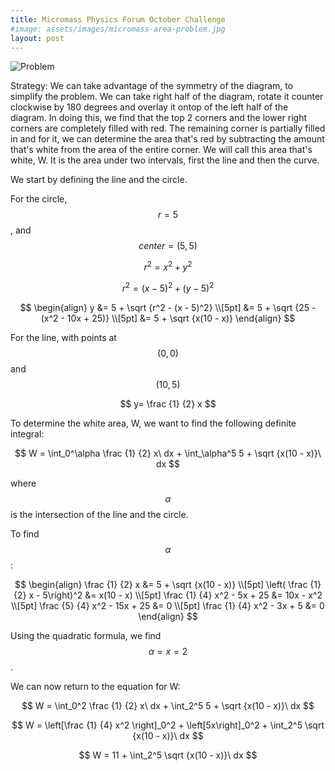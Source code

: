 ```yaml
---
title: Micromass Physics Forum October Challenge
#image: assets/images/micromass-area-problem.jpg 
layout: post
---
```


![Problem]( {{site.baseurl}}/assets/images/micromass-area-problem.jpg)

Strategy: We can take advantage of the symmetry of the diagram, to simplify the problem. We can take right half of the diagram, rotate it counter clockwise by 180 degrees and overlay it ontop of the left half of the diagram. In doing this, we find that the top 2 corners and the lower right corners are completely filled with red. The remaining corner is partially filled in and for it, we can determine the area that's red by subtracting the amount that's white from the area of the entire corner. We will call this area that's white, W. It is the area under two intervals, first the line and then the curve. 

We start by defining the line and the circle.

For the circle, $$ r = 5 $$, and $$ center = (5,5) $$

$$ r^2 = x^2 + y^2 $$

$$ r^2 = (x - 5)^2 + (y - 5)^2 $$

$$
\begin{align}
y &= 5 + \sqrt {r^2 - (x - 5)^2} \\[5pt]
 &= 5 + \sqrt {25 - (x^2 - 10x + 25)} \\[5pt]
 &= 5 + \sqrt {x(10 - x)}
\end{align}
$$

For the line, with points at $$ (0,0) $$ and $$ (10, 5) $$

$$ y= \frac {1} {2} x $$


To determine the white area, W, we want to find the following definite integral:

$$ W = \int_0^\alpha \frac {1} {2} x\ dx + \int_\alpha^5 5 + \sqrt {x(10 - x)}\ dx $$

where $$ \alpha $$ is the intersection of the line and the circle.

To find $$ \alpha $$:

$$
\begin{align}
\frac {1} {2} x &= 5 + \sqrt {x(10 - x)} \\[5pt]
\left( \frac {1} {2} x - 5\right)^2 &= x(10 - x) \\[5pt]
\frac {1} {4} x^2 - 5x + 25 &= 10x - x^2 \\[5pt]
\frac {5} {4} x^2 - 15x + 25 &= 0 \\[5pt]
\frac {1} {4} x^2 - 3x + 5 &= 0
\end{align}
$$

Using the quadratic formula, we find $$ \alpha = x = 2 $$.

We can now return to the equation for W:

$$ W = \int_0^2 \frac {1} {2} x\ dx + \int_2^5 5 + \sqrt {x(10 - x)}\ dx $$

$$ W = \left[\frac {1} {4} x^2 \right]_0^2 + \left[5x\right]_0^2  + \int_2^5 \sqrt {x(10 - x)}\ dx $$

$$ W = 11 + \int_2^5 \sqrt {x(10 - x)}\ dx $$

